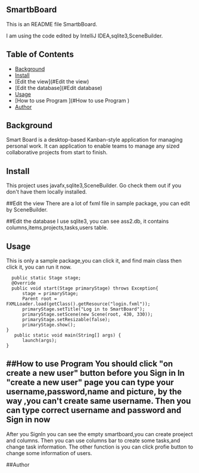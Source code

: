 ##  SmartbBoard

This is an README file SmartbBoard.

I am using the code edited by IntelliJ IDEA,sqlite3,SceneBuilder.


## Table of Contents

- [Background](#background)
- [Install](#install)
- [Edit the view](#Edit the view)
- [Edit the database](#Edit database)
- [Usage](#usage)
- [How to use Program ](#How to use Program )
- [Author](#author)


## Background
Smart Board is a desktop-based Kanban-style application for managing personal work.
It can application to enable teams to manage any sized collaborative projects from start to finish.
  
  
## Install
This project uses javafx,sqlite3,SceneBuilder. Go check them out if you don't have them locally installed.


##Edit the view
There are a lot of fxml file in sample package, you can edit by SceneBuilder.


##Edit the database
I use sqlite3, you can see ass2.db, it contains columns,items,projects,tasks,users table.



## Usage
This is only a sample package,you can click it, and find main class then click it, you can run it now.

      public static Stage stage;
      @Override
      public void start(Stage primaryStage) throws Exception{
          stage = primaryStage;
          Parent root = FXMLLoader.load(getClass().getResource("login.fxml"));
          primaryStage.setTitle("Log in to SmartBoard");
          primaryStage.setScene(new Scene(root, 430, 330));
          primaryStage.setResizable(false);
          primaryStage.show();   
    }
       public static void main(String[] args) {
          launch(args);  
    }
 
 
##How to use Program 
You should click "on create a new user" button before you Sign in
In "create a new user" page you can type your username,password,name and picture, by the way ,you can't create same username.
Then you can type correct username and password and Sign in now 
--------------------------------------------------
After you SignIn you can see the empty smartboard,you can create proeject and columns. 
Then you can use columns bar to create some tasks,and change task information.
The other function is you can click profie button to change some information of users.



##Author





